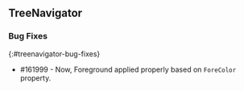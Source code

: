 ## TreeNavigator

### Bug Fixes
{:#treenavigator-bug-fixes}

* \#161999 - Now, Foreground applied properly based on `ForeColor` property.

